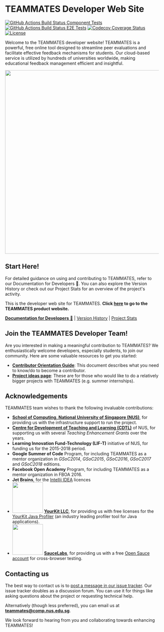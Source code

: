 # TEAMMATES Developer Web Site

[![GitHub Actions Build Status Component Tests](https://github.com/TEAMMATES/teammates/workflows/Component%20Tests/badge.svg)](https://github.com/TEAMMATES/teammates/actions)
[![GitHub Actions Build Status E2E Tests](https://github.com/TEAMMATES/teammates/workflows/E2E%20Tests/badge.svg)](https://github.com/TEAMMATES/teammates/actions)
[![Codecov Coverage Status](https://codecov.io/gh/TEAMMATES/teammates/branch/master/graph/badge.svg)](https://codecov.io/gh/TEAMMATES/teammates)
[![License](https://img.shields.io/badge/license-GPLv2-blue.svg)](LICENSE)

Welcome to the TEAMMATES developer website! TEAMMATES is a powerful, free online tool designed to streamline peer evaluations and facilitate effective feedback mechanisms for students. Our cloud-based service is utilized by hundreds of universities worldwide, making educational feedback management efficient and insightful.

<img src="src/web/assets/images/overview.png" width="600">

## Start Here!

For detailed guidance on using and contributing to TEAMMATES, refer to our Documentation for Developers :book:. You can also explore the Version History or check out our Project Stats for an overview of the project's activity.

This is the developer web site for TEAMMATES. **Click [here](http://teammatesv4.appspot.com/) to go to the TEAMMATES product website.**

[**Documentation for Developers** :book:](https://teammates.github.io/teammates) |
[Version History](https://github.com/TEAMMATES/teammates/milestones?direction=desc&sort=due_date&state=closed) |
[Project Stats](https://www.openhub.net/p/teammatesonline)

## Join the TEAMMATES Developer Team!

Are you interested in making a meaningful contribution to TEAMMATES? We enthusiastically welcome developers, especially students, to join our community. Here are some valuable resources to get you started:
* [**Contributor Orientation Guide**](https://teammates.github.io/teammates/contributing-doc.html): This document describes what you need to know/do to become a contributor.
* [**Project ideas page**](https://github.com/TEAMMATES/teammates/wiki): These are for those who would like to do a relatively bigger projects with TEAMMATES (e.g. summer internships).

## Acknowledgements

TEAMMATES team wishes to thank the following invaluable contributions:
* [**School of Computing, National University of Singapore (NUS)**](http://www.comp.nus.edu.sg), for providing us with the infrastructure support to run the project.
* [**Centre for Development of Teaching and Learning (CDTL)**](https://nus.edu.sg/cdtl) of NUS, for supporting us with several *Teaching Enhancement Grants* over the years.
* **Learning Innovation Fund-Technology (LIF-T)** initiative of NUS, for funding us for the 2015-2018 period.
* **Google Summer of Code** Program, for including TEAMMATES as a mentor organization in *GSoC2014*, *GSoC2015*, *GSoC2016*, *GSoC2017* and *GSoC2018* editions.
* **Facebook Open Academy** Program, for including TEAMMATES as a mentor organization in FBOA 2016.
* **Jet Brains**, for the [Intellij IDEA](https://www.jetbrains.com/idea/) licences
* <img src="src/web/assets/images/yklogo.png" width="100"> [**YourKit LLC**](https://www.yourkit.com), for providing us with free licenses for the [YourKit Java Profiler](https://www.yourkit.com/java/profiler) (an industry leading profiler tool for Java applications).
* <img src="src/web/assets/images/saucelabs.png" width="100"> [**SauceLabs**](https://saucelabs.com), for providing us with a free [Open Sauce account](https://saucelabs.com/open-source) for cross-browser testing.

## Contacting us

The best way to contact us is to [post a message in our issue tracker](https://github.com/TEAMMATES/teammates/issues/new). Our issue tracker doubles as a discussion forum. You can use it for things like asking questions about the project or requesting technical help.

Alternatively (though less preferred), you can email us at **teammates@comp.nus.edu.sg**.

We look forward to hearing from you and collaborating towards enhancing TEAMMATES!
